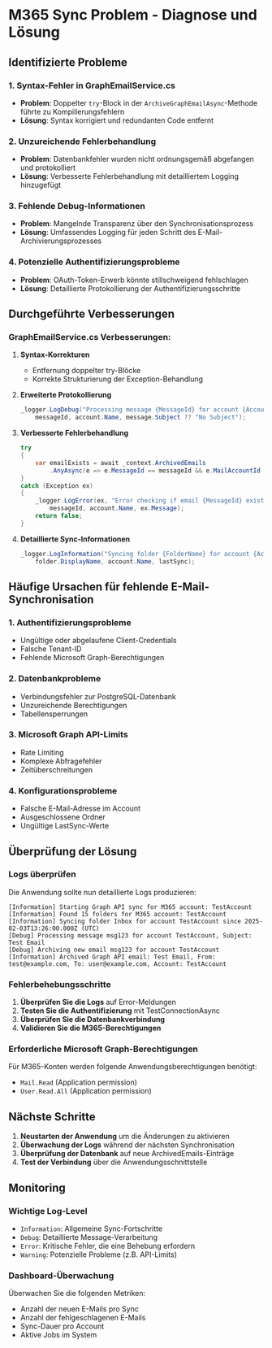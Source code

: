 # M365 Sync Problem - Diagnose und Lösung

## Identifizierte Probleme

### 1. **Syntax-Fehler in GraphEmailService.cs**
- **Problem**: Doppelter `try`-Block in der `ArchiveGraphEmailAsync`-Methode führte zu Kompilierungsfehlern
- **Lösung**: Syntax korrigiert und redundanten Code entfernt

### 2. **Unzureichende Fehlerbehandlung**
- **Problem**: Datenbankfehler wurden nicht ordnungsgemäß abgefangen und protokolliert
- **Lösung**: Verbesserte Fehlerbehandlung mit detailliertem Logging hinzugefügt

### 3. **Fehlende Debug-Informationen**
- **Problem**: Mangelnde Transparenz über den Synchronisationsprozess
- **Lösung**: Umfassendes Logging für jeden Schritt des E-Mail-Archivierungsprozesses

### 4. **Potenzielle Authentifizierungsprobleme**
- **Problem**: OAuth-Token-Erwerb könnte stillschweigend fehlschlagen
- **Lösung**: Detaillierte Protokollierung der Authentifizierungsschritte

## Durchgeführte Verbesserungen

### GraphEmailService.cs Verbesserungen:

1. **Syntax-Korrekturen**
   - Entfernung doppelter try-Blöcke
   - Korrekte Strukturierung der Exception-Behandlung

2. **Erweiterte Protokollierung**
   ```csharp
   _logger.LogDebug("Processing message {MessageId} for account {AccountName}, Subject: {Subject}", 
       messageId, account.Name, message.Subject ?? "No Subject");
   ```

3. **Verbesserte Fehlerbehandlung**
   ```csharp
   try
   {
       var emailExists = await _context.ArchivedEmails
           .AnyAsync(e => e.MessageId == messageId && e.MailAccountId == account.Id);
   }
   catch (Exception ex)
   {
       _logger.LogError(ex, "Error checking if email {MessageId} exists for account {AccountName}: {Message}", 
           messageId, account.Name, ex.Message);
       return false;
   }
   ```

4. **Detaillierte Sync-Informationen**
   ```csharp
   _logger.LogInformation("Syncing folder {FolderName} for account {AccountName} since {LastSync} (UTC)", 
       folder.DisplayName, account.Name, lastSync);
   ```

## Häufige Ursachen für fehlende E-Mail-Synchronisation

### 1. **Authentifizierungsprobleme**
- Ungültige oder abgelaufene Client-Credentials
- Falsche Tenant-ID
- Fehlende Microsoft Graph-Berechtigungen

### 2. **Datenbankprobleme**
- Verbindungsfehler zur PostgreSQL-Datenbank
- Unzureichende Berechtigungen
- Tabellensperrungen

### 3. **Microsoft Graph API-Limits**
- Rate Limiting
- Komplexe Abfragefehler
- Zeitüberschreitungen

### 4. **Konfigurationsprobleme**
- Falsche E-Mail-Adresse im Account
- Ausgeschlossene Ordner
- Ungültige LastSync-Werte

## Überprüfung der Lösung

### Logs überprüfen
Die Anwendung sollte nun detaillierte Logs produzieren:

```
[Information] Starting Graph API sync for M365 account: TestAccount
[Information] Found 15 folders for M365 account: TestAccount
[Information] Syncing folder Inbox for account TestAccount since 2025-02-03T13:26:00.000Z (UTC)
[Debug] Processing message msg123 for account TestAccount, Subject: Test Email
[Debug] Archiving new email msg123 for account TestAccount
[Information] Archived Graph API email: Test Email, From: test@example.com, To: user@example.com, Account: TestAccount
```

### Fehlerbehebungsschritte

1. **Überprüfen Sie die Logs** auf Error-Meldungen
2. **Testen Sie die Authentifizierung** mit TestConnectionAsync
3. **Überprüfen Sie die Datenbankverbindung**
4. **Validieren Sie die M365-Berechtigungen**

### Erforderliche Microsoft Graph-Berechtigungen

Für M365-Konten werden folgende Anwendungsberechtigungen benötigt:
- `Mail.Read` (Application permission)
- `User.Read.All` (Application permission)

## Nächste Schritte

1. **Neustarten der Anwendung** um die Änderungen zu aktivieren
2. **Überwachung der Logs** während der nächsten Synchronisation
3. **Überprüfung der Datenbank** auf neue ArchivedEmails-Einträge
4. **Test der Verbindung** über die Anwendungsschnittstelle

## Monitoring

### Wichtige Log-Level
- `Information`: Allgemeine Sync-Fortschritte
- `Debug`: Detaillierte Message-Verarbeitung
- `Error`: Kritische Fehler, die eine Behebung erfordern
- `Warning`: Potenzielle Probleme (z.B. API-Limits)

### Dashboard-Überwachung
Überwachen Sie die folgenden Metriken:
- Anzahl der neuen E-Mails pro Sync
- Anzahl der fehlgeschlagenen E-Mails
- Sync-Dauer pro Account
- Aktive Jobs im System
